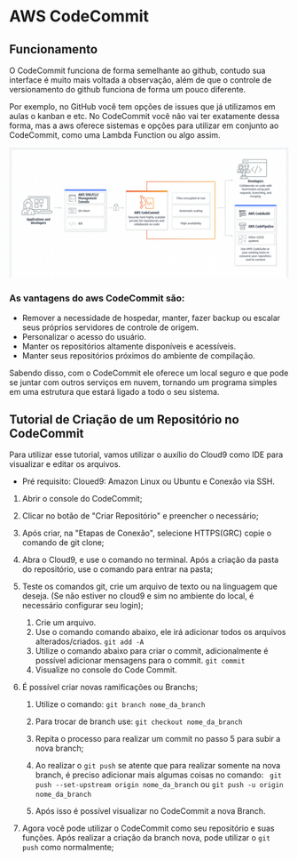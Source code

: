 # AWS CodeCommit

## Funcionamento
O CodeCommit funciona de forma semelhante ao github, contudo sua interface é muito mais voltada a observação, além de que o controle de versionamento do github funciona de forma um pouco diferente.

Por exemplo, no GitHub você tem opções de issues que já utilizamos em aulas o kanban e etc. No CodeCommit você não vai ter exatamente dessa forma, mas a aws oferece sistemas e opções para utilizar em conjunto ao CodeCommit, como uma Lambda Function ou algo assim.

![alt text](image.png)

### As vantagens do aws CodeCommit são:
- Remover a necessidade de hospedar, manter, fazer backup ou escalar seus próprios servidores de controle de origem.
- Personalizar o acesso do usuário.
- Manter os repositórios altamente disponíveis e acessíveis.
- Manter seus repositórios próximos do ambiente de compilação.

Sabendo disso, com o CodeCommit ele oferece um local seguro e que pode se juntar com outros serviços em nuvem, tornando um programa simples em uma estrutura que estará ligado a todo o seu sistema.

## Tutorial de Criação de um Repositório no CodeCommit
Para utilizar esse tutorial, vamos utilizar o auxílio do Cloud9 como IDE para visualizar e editar os arquivos.

- Pré requisito: Cloued9: Amazon Linux ou Ubuntu e Conexão via SSH.

1. Abrir o console do CodeCommit;

2. Clicar no botão de "Criar Repositório" e preencher o necessário;

3. Após criar, na "Etapas de Conexão", selecione HTTPS(GRC) copie o comando de git clone;

4. Abra o Cloud9, e use o comando no terminal. Após a criação da pasta do repositório, use o comando para entrar na pasta;

5. Teste os comandos git, crie um arquivo de texto ou na linguagem que deseja. (Se não estiver no cloud9 e sim no ambiente do local, é necessário configurar seu login);

    1. Crie um arquivo.
    2. Use o comando comando abaixo, ele irá adicionar todos os arquivos alterados/criados.
    ``` git add -A ```
    3. Utilize o comando abaixo para criar o commit, adicionalmente é possível adicionar mensagens para o commit.
    ``` git commit ```
    4. Visualize no console do Code Commit.

6. É possível criar novas ramificações ou Branchs;

    1. Utilize o comando:
    ``` git branch nome_da_branch ```

    2. Para trocar de branch use:
    ``` git checkout nome_da_branch ```

    3. Repita o processo para realizar um commit no passo 5 para subir a nova branch;

    4. Ao realizar o `` git push `` se atente que para realizar somente na nova branch, é preciso adicionar mais algumas coisas no comando:
    ` git push --set-upstream origin nome_da_branch` ou ` git push -u origin nome_da_branch `

    5. Após isso é possível visualizar no CodeCommit a nova Branch.

7. Agora você pode utilizar o CodeCommit como seu repositório e suas funções. Após realizar a criação da branch nova, pode utilizar o ` git push ` como normalmente;